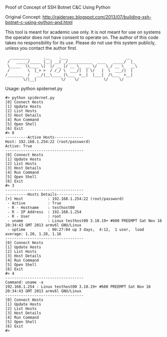 Proof of Concept of SSH Botnet C&C Using Python 

Original Concept:
http://raidersec.blogspot.com/2013/07/building-ssh-botnet-c-using-python-and.html

This tool is meant for academic use only.  It is not meant for use on systems the operator does not have consent to operate on.  The author of this code takes no responsibility for its use.  Please do not use this system publicly, unless you contact the author first.

      _________      .__    .___                          __   
     /   _____/_____ |__| __| _/___________  ____   _____/  |_ 
     \_____  \\____ \|  |/ __ |/ __ \_  __ \/    \_/ __ \   __\
     /        \  |_> >  / /_/ \  ___/|  | \/   |  \  ___/|  |  
    /_______  /   __/|__\____ |\___  >__|  |___|  /\___  >__|  
            \/|__|           \/    \/           \/     \/      
            
            

        
Usage: python spidernet.py
    
    #> python spidernet.py 
    [0] Connect Hosts
    [1] Update Hosts
    [2] List Hosts
    [3] Host Details
    [4] Run Command
    [5] Open Shell
    [6] Exit
    #> 0
    ----------Active Hosts-------------
    Host: 192.168.1.254:22 (root/password)
    Active: True
    -----------------------------------
    [0] Connect Hosts
    [1] Update Hosts
    [2] List Hosts
    [3] Host Details
    [4] Run Command
    [5] Open Shell
    [6] Exit
    #> 3
    -----------------------------------
    ----------Hosts Details------------
    [+] Host           : 192.168.1.254:22 (root/password)
     - Active          : True
     - R - Hostname    : testhost00
     - R - IP Address  : 192.168.1.254
     - R - User        : root
     - uname           : Linux testhost00 3.10.19+ #600 PREEMPT Sat Nov 16 20:34:43 GMT 2013 armv6l GNU/Linux
     - uptime          : 00:27:04 up 3 days,  4:12,  1 user,  load average: 1.20, 1.28, 1.16
    -----------------------------------
    [0] Connect Hosts
    [1] Update Hosts
    [2] List Hosts
    [3] Host Details
    [4] Run Command
    [5] Open Shell
    [6] Exit
    #> 4
    -----------------------------------
    Command: uname -a
    192.168.1.254 : Linux testhost00 3.10.19+ #600 PREEMPT Sat Nov 16 20:34:43 GMT 2013 armv6l GNU/Linux
    -----------------------------------
    [0] Connect Hosts
    [1] Update Hosts
    [2] List Hosts
    [3] Host Details
    [4] Run Command
    [5] Open Shell
    [6] Exit
    #> 
